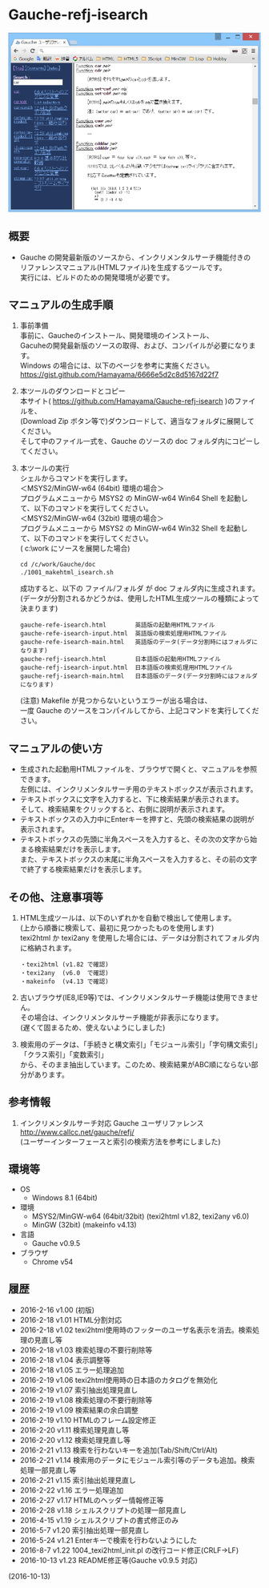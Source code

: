 # Gauche-refj-isearch

![image](image.png)

## 概要
- Gauche の開発最新版のソースから、インクリメンタルサーチ機能付きの  
  リファレンスマニュアル(HTMLファイル)を生成するツールです。  
  実行には、ビルドのための開発環境が必要です。


## マニュアルの生成手順
1. 事前準備  
   事前に、Gaucheのインストール、開発環境のインストール、  
   Gacuheの開発最新版のソースの取得、および、コンパイルが必要になります。  
   Windows の場合には、以下のページを参考に実施ください。  
   https://gist.github.com/Hamayama/6666e5d2c8d5167d22f7

2. 本ツールのダウンロードとコピー  
   本サイト( https://github.com/Hamayama/Gauche-refj-isearch )のファイルを、  
   (Download Zip ボタン等で)ダウンロードして、適当なフォルダに展開してください。  
   そして中のファイル一式を、Gauche のソースの doc フォルダ内にコピーしてください。

3. 本ツールの実行  
   シェルからコマンドを実行します。  
   ＜MSYS2/MinGW-w64 (64bit) 環境の場合＞  
   プログラムメニューから MSYS2 の MinGW-w64 Win64 Shell を起動して、以下のコマンドを実行してください。  
   ＜MSYS2/MinGW-w64 (32bit) 環境の場合＞  
   プログラムメニューから MSYS2 の MinGW-w64 Win32 Shell を起動して、以下のコマンドを実行してください。  
   ( c:\work にソースを展開した場合)
   ```
   cd /c/work/Gauche/doc
   ./1001_makehtml_isearch.sh
   ```
   成功すると、以下の ファイル/フォルダ が doc フォルダ内に生成されます。  
   (データが分割されるかどうかは、使用したHTML生成ツールの種類によって決まります)
   ```
   gauche-refe-isearch.html        英語版の起動用HTMLファイル
   gauche-refe-isearch-input.html  英語版の検索処理用HTMLファイル
   gauche-refe-isearch-main.html   英語版のデータ(データ分割時にはフォルダになります)
   gauche-refj-isearch.html        日本語版の起動用HTMLファイル
   gauche-refj-isearch-input.html  日本語版の検索処理用HTMLファイル
   gauche-refj-isearch-main.html   日本語版のデータ(データ分割時にはフォルダになります)
   ```
   (注意) Makefile が見つからないというエラーが出る場合は、  
   一度 Gauche のソースをコンパイルしてから、上記コマンドを実行してください。


## マニュアルの使い方
- 生成された起動用HTMLファイルを、ブラウザで開くと、マニュアルを参照できます。  
  左側には、インクリメンタルサーチ用のテキストボックスが表示されます。
- テキストボックスに文字を入力すると、下に検索結果が表示されます。  
  そして、検索結果をクリックすると、右側に説明が表示されます。
- テキストボックスの入力中にEnterキーを押すと、先頭の検索結果の説明が表示されます。
- テキストボックスの先頭に半角スペースを入力すると、その次の文字から始まる検索結果だけを表示します。  
  また、テキストボックスの末尾に半角スペースを入力すると、その前の文字で終了する検索結果だけを表示します。


## その他、注意事項等
1. HTML生成ツールは、以下のいずれかを自動で検出して使用します。  
   (上から順番に検索して、最初に見つかったものを使用します)  
   texi2html か texi2any を使用した場合には、データは分割されてフォルダ内に格納されます。  
   
   ```
   ・texi2html (v1.82 で確認)
   ・texi2any  (v6.0  で確認)
   ・makeinfo  (v4.13 で確認)
   ```

2. 古いブラウザ(IE8,IE9等)では、インクリメンタルサーチ機能は使用できません。  
   その場合は、インクリメンタルサーチ機能が非表示になります。  
   (遅くて固まるため、使えないようにしました)

3. 検索用のデータは、「手続きと構文索引」「モジュール索引」「字句構文索引」「クラス索引」「変数索引」  
   から、そのまま抽出しています。このため、検索結果がABC順にならない部分があります。


## 参考情報
1. インクリメンタルサーチ対応 Gauche ユーザリファレンス  
   http://www.callcc.net/gauche/refj/  
   (ユーザーインターフェースと索引の検索方法を参考にしました)


## 環境等
- OS
  - Windows 8.1 (64bit)
- 環境
  - MSYS2/MinGW-w64 (64bit/32bit) (texi2html v1.82, texi2any v6.0)
  - MinGW (32bit) (makeinfo v4.13)
- 言語
  - Gauche v0.9.5
- ブラウザ
  - Chrome v54

## 履歴
- 2016-2-16  v1.00 (初版)
- 2016-2-18  v1.01 HTML分割対応
- 2016-2-18  v1.02 texi2html使用時のフッターのユーザ名表示を消去。検索処理の見直し等
- 2016-2-18  v1.03 検索処理の不要行削除等
- 2016-2-18  v1.04 表示調整等
- 2016-2-18  v1.05 エラー処理追加
- 2016-2-19  v1.06 texi2html使用時の日本語のカタログを無効化
- 2016-2-19  v1.07 索引抽出処理見直し
- 2016-2-19  v1.08 検索処理の不要行削除等
- 2016-2-19  v1.09 検索結果の余白調整
- 2016-2-19  v1.10 HTMLのフレーム設定修正
- 2016-2-20  v1.11 検索処理見直し等
- 2016-2-20  v1.12 検索処理見直し等
- 2016-2-21  v1.13 検索を行わないキーを追加(Tab/Shift/Ctrl/Alt)
- 2016-2-21  v1.14 検索用のデータにモジュール索引等のデータも追加。検索処理一部見直し等
- 2016-2-21  v1.15 索引抽出処理見直し
- 2016-2-22  v1.16 エラー処理追加
- 2016-2-27  v1.17 HTMLのヘッダー情報修正等
- 2016-2-28  v1.18 シェルスクリプトの処理一部見直し
- 2016-4-15  v1.19 シェルスクリプトの書式修正のみ
- 2016-5-7   v1.20 索引抽出処理一部見直し
- 2016-5-24  v1.21 Enterキーで検索を行わないようにした
- 2016-8-7   v1.22 1004_texi2html_init.pl の改行コード修正(CRLF→LF)
- 2016-10-13 v1.23 README修正等(Gauche v0.9.5 対応)


(2016-10-13)
